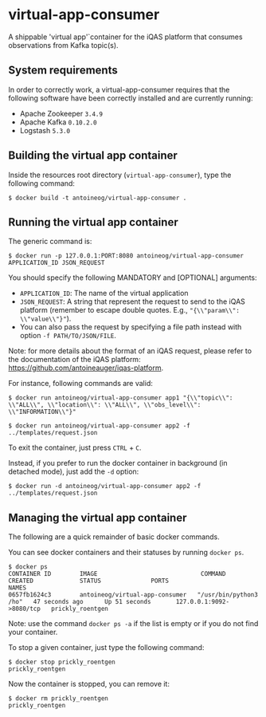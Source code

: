 # virtual-app-consumer
A shippable 'virtual app'`container for the iQAS platform that consumes observations from Kafka topic(s).

## System requirements

In order to correctly work, a virtual-app-consumer requires that the following software have been correctly installed and are currently running:
* Apache Zookeeper `3.4.9`
* Apache Kafka `0.10.2.0`
* Logstash `5.3.0`

## Building the virtual app container
Inside the resources root directory (`virtual-app-consumer`), type the following command:
```
$ docker build -t antoineog/virtual-app-consumer .
```

## Running the virtual app container
The generic command is:
```
$ docker run -p 127.0.0.1:PORT:8080 antoineog/virtual-app-consumer APPLICATION_ID JSON_REQUEST
```

You should specify the following MANDATORY and [OPTIONAL] arguments:

* `APPLICATION_ID`: The name of the virtual application
* `JSON_REQUEST`: A string that represent the request to send to the iQAS platform (remember to escape double quotes. E.g., `"{\\"param\\": \\"value\\"}"`).
* You can also pass the request by specifying a file path instead with option `-f PATH/TO/JSON/FILE`. 

Note: for more details about the format of an iQAS request, please refer to the documentation of the iQAS platform: <https://github.com/antoineauger/iqas-platform>.

For instance, following commands are valid:
```
$ docker run antoineog/virtual-app-consumer app1 "{\\"topic\\": \\"ALL\\", \\"location\\": \\"ALL\\", \\"obs_level\\": \\"INFORMATION\\"}" 
```

```
$ docker run antoineog/virtual-app-consumer app2 -f ../templates/request.json 
```

To exit the container, just press `CTRL` + `C`.

Instead, if you prefer to run the docker container in background (in detached mode), just add the `-d` option:
```
$ docker run -d antoineog/virtual-app-consumer app2 -f ../templates/request.json
```

## Managing the virtual app container

The following are a quick remainder of basic docker commands.

You can see docker containers and their statuses by running `docker ps`. 
```
$ docker ps
CONTAINER ID        IMAGE                             COMMAND                  CREATED             STATUS              PORTS                      NAMES
0657fb1624c3        antoineog/virtual-app-consumer   "/usr/bin/python3 /ho"   47 seconds ago      Up 51 seconds       127.0.0.1:9092->8080/tcp   prickly_roentgen
```
Note: use the command `docker ps -a` if the list is empty or if you do not find your container.

To stop a given container, just type the following command:
```
$ docker stop prickly_roentgen
prickly_roentgen
```

Now the container is stopped, you can remove it:
```
$ docker rm prickly_roentgen
prickly_roentgen
```

